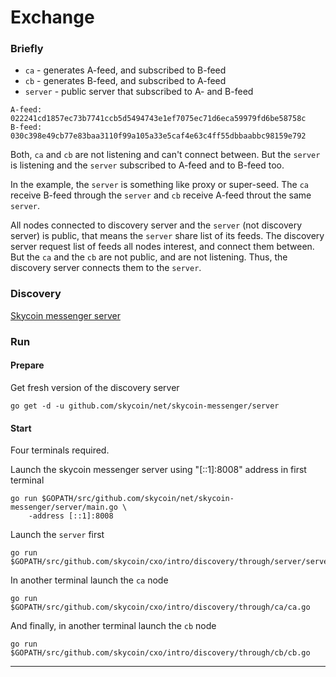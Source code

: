 Exchange
========


### Briefly

- `ca` - generates A-feed, and subscribed to B-feed
- `cb` - generates B-feed, and subscribed to A-feed
- `server` - public server that subscribed to A- and B-feed

```
A-feed: 022241cd1857ec73b7741ccb5d5494743e1ef7075ec71d6eca59979fd6be58758c
B-feed: 030c398e49cb77e83baa3110f99a105a33e5caf4e63c4ff55dbbaabbc98159e792
```


Both, `ca` and `cb` are not listening and can't connect between. But the
`server` is listening and the `server` subscribed to A-feed and to B-feed
too.

In the example, the `server` is something like proxy or super-seed. The `ca`
receive B-feed through the `server` and `cb` receive A-feed throut the same
`server`.

All nodes connected to discovery server and the `server` (not discovery server)
is public, that means the `server` share list of its feeds. The discovery server
request list of feeds all nodes interest, and connect them between. But the 
`ca` and the `cb` are not public, and are not listening. Thus, the discovery
server connects them to the `server`.

### Discovery

[Skycoin messenger server](https://github.com/skycoin/net/tree/master/skycoin-messenger/server)

### Run

#### Prepare

Get fresh version of the discovery server

```
go get -d -u github.com/skycoin/net/skycoin-messenger/server
```

#### Start

Four terminals required.

Launch the skycoin messenger server using "[::1]:8008" address in first terminal
```
go run $GOPATH/src/github.com/skycoin/net/skycoin-messenger/server/main.go \
    -address [::1]:8008
```

Launch the `server` first
```
go run $GOPATH/src/github.com/skycoin/cxo/intro/discovery/through/server/server.go
```

In another terminal launch the `ca` node
```
go run $GOPATH/src/github.com/skycoin/cxo/intro/discovery/through/ca/ca.go
```

And finally, in another terminal launch the `cb` node
```
go run $GOPATH/src/github.com/skycoin/cxo/intro/discovery/through/cb/cb.go
```

---
